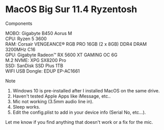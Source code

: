 # MacOS Big Sur 11.4 Ryzentosh

Components

MOBO: Gigabyte B450 Aorus M<br />
CPU: Ryzen 5 3600<br />
RAM: Corsair VENGEANCE® RGB PRO 16GB (2 x 8GB) DDR4 DRAM 3200MHz C16<br />
GPU: Gigabyte Radeon™ RX 5600 XT GAMING OC 6G<br />
M.2 NVME: XPG SX8200 Pro<br />
SSD: SanDisk SSD Plus 1TB<br />
WIFI USB Dongle: EDUP EP-AC1661<br />

Note

1. Windows 10 is pre-installed after I installed MacOS on the same drive.<br />
2. Haven't tested Apple Apps like iMessage, etc..<br />
3. Mic not working (3.5mm audio line in).<br />
4. Sleep works.<br />
5. Edit the config.plist to add in your device info (Serial No, etc...).

Let me know if you find anything that doesn't work or a fix for the mic.
